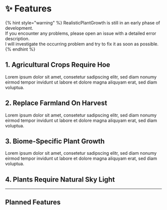 # ✨ Features

{% hint style="warning" %}
RealisticPlantGrowth is still in an early phase of development. \
If you encounter any problems, please open an issue with a detailed error description. \
I will investigate the occurring problem and try to fix it as soon as possible.
{% endhint %}

## 1. Agricultural Crops Require Hoe

Lorem ipsum dolor sit amet, consetetur sadipscing elitr, sed diam nonumy eirmod tempor invidunt ut labore et dolore magna aliquyam erat, sed diam voluptua.

## 2. Replace Farmland On Harvest

Lorem ipsum dolor sit amet, consetetur sadipscing elitr, sed diam nonumy eirmod tempor invidunt ut labore et dolore magna aliquyam erat, sed diam voluptua.

## 3. Biome-Specific Plant Growth

Lorem ipsum dolor sit amet, consetetur sadipscing elitr, sed diam nonumy eirmod tempor invidunt ut labore et dolore magna aliquyam erat, sed diam voluptua.

## 4. Plants Require Natural Sky Light

***

## Planned Features



